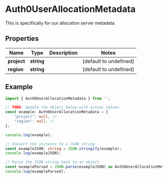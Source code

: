 
# Auth0UserAllocationMetadata

This is specifically for our allocation server metadata.

## Properties

Name | Type | Description | Notes
------------ | ------------- | ------------- | -------------
**project** | **string** |  | [default to undefined]
**region** | **string** |  | [default to undefined]

## Example

```typescript
import { Auth0UserAllocationMetadata } from '';

// TODO: Update the object below with actual values
const example: Auth0UserAllocationMetadata = {
    "project": null, // 
    "region": null, // 
};

console.log(example);

// Convert the instance to a JSON string
const exampleJSON: string = JSON.stringify(example);
console.log(exampleJSON);

// Parse the JSON string back to an object
const exampleParsed = JSON.parse(exampleJSON) as Auth0UserAllocationMetadata;
console.log(exampleParsed);
```




